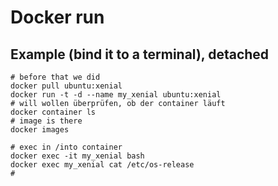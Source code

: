 # Docker run 

## Example (bind it to a terminal), detached

```
# before that we did
docker pull ubuntu:xenial
docker run -t -d --name my_xenial ubuntu:xenial
# will wollen überprüfen, ob der container läuft
docker container ls 
# image is there 
docker images

# exec in /into container
docker exec -it my_xenial bash 
docker exec my_xenial cat /etc/os-release
# 

```
